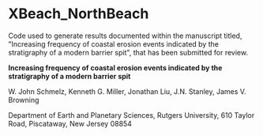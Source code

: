 # XBeach_NorthBeach

Code used to generate results documented within the manuscript titled, "Increasing frequency of coastal erosion events indicated by the stratigraphy of a modern barrier spit", that has been submitted for review.



**Increasing frequency of coastal erosion events indicated by the stratigraphy of a modern barrier spit**

W. John Schmelz, Kenneth G. Miller, Jonathan Liu, J.N. Stanley, James V. Browning

Department of Earth and Planetary Sciences, Rutgers University, 610 Taylor Road, Piscataway, New Jersey 08854
